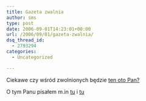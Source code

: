 ```yaml
---
title: Gazeta zwalnia
author: sms
type: post
date: 2006-09-01T14:23:01+00:00
url: /2006/09/01/gazeta-zwalnia/
dsq_thread_id:
  - 2793294
categories:
  - Uncategorized

---
```

Ciekawe czy wśród zwolnionych będzie [ten oto Pan?][1]

O tym Panu pisałem m.in <a target="_blank" href="http://www.dziennikarz.pl/sms/2006/08/18/chrzescijanskie-milosierdzie-wyborczej/">tu</a> i <a target="_blank" href="http://www.dziennikarz.pl/sms/2006/06/12/lustrowac-dziennikarzy-kogo-jak-i-po-co/">tu</a>

 [1]: http://pl.wikipedia.org/wiki/Les%C5%82aw_Maleszka